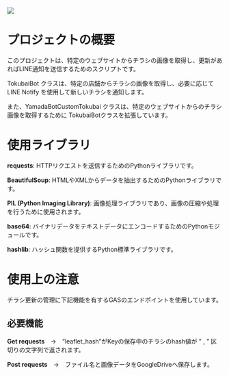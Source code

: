 <img src="https://qiita-user-contents.imgix.net/https%3A%2F%2Fimg.shields.io%2Fbadge%2F-Python-F2C63C.svg%3Flogo%3Dpython%26style%3Dfor-the-badge?ixlib=rb-4.0.0&amp;auto=format&amp;gif-q=60&amp;q=75&amp;s=c17144ccc12f9c19e9dbba2eec5c7980" data-canonical-src="https://img.shields.io/badge/-Python-F2C63C.svg?logo=python&amp;style=for-the-badge" srcset="https://qiita-user-contents.imgix.net/https%3A%2F%2Fimg.shields.io%2Fbadge%2F-Python-F2C63C.svg%3Flogo%3Dpython%26style%3Dfor-the-badge?ixlib=rb-4.0.0&amp;auto=format&amp;gif-q=60&amp;q=75&amp;w=1400&amp;fit=max&amp;s=5d7d909c2f70c6c8a0fc0477bd1a56ae 1x" loading="lazy">

# プロジェクトの概要
このプロジェクトは、特定のウェブサイトからチラシの画像を取得し、更新があればLINE通知を送信するためのスクリプトです。

TokubaiBot クラスは、特定の店舗からチラシの画像を取得し、必要に応じて LINE Notify を使用して新しいチラシを通知します。

また、YamadaBotCustomTokubai クラスは、特定のウェブサイトからのチラシ画像を取得するために TokubaiBotクラスを拡張しています。

# 使用ライブラリ
**requests**: HTTPリクエストを送信するためのPythonライブラリです。

**BeautifulSoup**: HTMLやXMLからデータを抽出するためのPythonライブラリです。

**PIL (Python Imaging Library)**: 画像処理ライブラリであり、画像の圧縮や処理を行うために使用されます。

**base64**: バイナリデータをテキストデータにエンコードするためのPythonモジュールです。

**hashlib**: ハッシュ関数を提供するPython標準ライブラリです。

# 使用上の注意
チラシ更新の管理に下記機能を有するGASのエンドポイントを使用しています。

## 必要機能

**Get requests**　→　”leaflet_hash”がKeyの保存中のチラシのhash値が ” , ” 区切りの文字列で返されます。

**Post requests**　→　ファイル名と画像データをGoogleDriveへ保存します。
